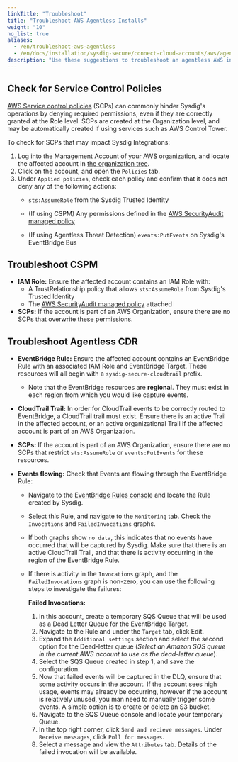 ```yaml
---
linkTitle: "Troubleshoot"
title: "Troubleshoot AWS Agentless Installs"
weight: "10"
no_list: true
aliases:
  - /en/troubleshoot-aws-agentless
  - /en/docs/installation/sysdig-secure/connect-cloud-accounts/aws/agent-based-with-ciem/troubleshoot/
description: "Use these suggestions to troubleshoot an agentless AWS installation."
---
```


## Check for Service Control Policies
[AWS Service control policies](https://docs.aws.amazon.com/organizations/latest/userguide/orgs_manage_policies_scps.html) (SCPs) can commonly hinder Sysdig's operations by denying required permissions, even if they are correctly granted at the Role level. SCPs are created at the Organization level, and may be automatically created if using services such as AWS Control Tower.

To check for SCPs that may impact Sysdig Integrations:

1) Log into the Management Account of your AWS organization, and locate the affected account in
   [the organization tree](https://console.aws.amazon.com/organizations/v2/home/accounts).
2) Click on the account, and open the `Policies` tab.
3) Under `Applied policies`, check each policy and confirm that it does not deny any of the following actions:
   * `sts:AssumeRole` from the Sysdig Trusted Identity
   
   * (If using CSPM) Any permissions defined in the [AWS SecurityAudit managed policy](https://docs.aws.amazon.com/aws-managed-policy/latest/reference/SecurityAudit.html)
   
   * (If using Agentless Threat Detection) `events:PutEvents` on Sysdig's EventBridge Bus

## Troubleshoot CSPM
- **IAM Role:** Ensure the affected account contains an IAM Role with:
  - A TrustRelationship policy that allows `sts:AssumeRole` from Sysdig's Trusted Identity
  - The [AWS SecurityAudit managed policy](https://docs.aws.amazon.com/aws-managed-policy/latest/reference/SecurityAudit.html) attached
- **SCPs:** If the account is part of an AWS Organization, ensure there are no SCPs that overwrite these permissions.

## Troubleshoot Agentless CDR
- **EventBridge Rule:** Ensure the affected account contains an EventBridge Rule with an associated IAM Role and EventBridge Target. These resources will all begin with a `sysdig-secure-cloudtrail` prefix.
  
  - Note that the EventBridge resources are **regional**. They must exist in each region from which you would like capture events.

- **CloudTrail Trail:** In order for CloudTrail events to be correctly routed to EventBridge, a CloudTrail trail must exist. Ensure there is an active Trail in the affected account, or an active organizational Trail if the affected account is part of an AWS Organization.
  
- **SCPs:** If the account is part of an AWS Organization, ensure there are no SCPs that restrict `sts:AssumeRole` or `events:PutEvents` for these resources.

- **Events flowing:** Check that Events are flowing through the EventBridge Rule:
  
  - Navigate to the [EventBridge Rules console](https://console.aws.amazon.com/events/home#/rules) and locate the Rule created by Sysdig.
  
  - Select this Rule, and navigate to the `Monitoring` tab. Check the `Invocations` and `FailedInvocations` graphs.
  
  - If both graphs show `no data`, this indicates that no events have occurred that will be captured by Sysdig. Make sure that there is an active CloudTrail Trail, and that there is activity occurring in the region of the EventBridge Rule.
  
  - If there is activity in the `Invocations` graph, and the `FailedInvocations` graph is non-zero, you can use the following steps to investigate the failures:
  
    **Failed Invocations:**
  
    1. In this account, create a temporary SQS Queue that will be used as a Dead Letter Queue for the EventBridge Target.
    2. Navigate to the Rule and under the `Target` tab, click Edit.
    3. Expand the `Additional settings` section and select the second option for the Dead-letter queue (*Select an Amazon SQS queue in the current AWS account to use as the dead-letter queue*).
    4. Select the SQS Queue created in step 1, and save the configuration.
    5. Now that failed events will be captured in the DLQ, ensure that some activity occurs in the account. If the account sees high usage, events may already be occurring, however if the account is relatively unused, you man need to manually trigger some events. A simple option is to create or delete an S3 bucket.
    6. Navigate to the SQS Queue console and locate your temporary Queue.
    7. In the top right corner, click `Send and recieve messages`. Under `Receive messages`, click `Poll for messages`.
    8. Select a message and view the `Attributes` tab. Details of the failed invocation will be available.

